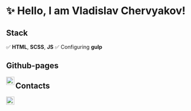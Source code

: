  # ✨ Hello, I am Vladislav Chervyakov!

 ## Stack

✅ **HTML**, **SCSS**, **JS**
✅ Configuring **gulp** 

 ## Github-pages 

[<img align="left" width="22px" alt="vladislav_chervyakov | Github-pages " src="https://simpleicons.org/icons/internetexplorer.svg" />](https://chervyakov-vladislav.github.io/burger/dist/)

 ## Contacts

[<img align="left" width="22px" alt="vladislav_chervyakov | Telegram" src="https://simpleicons.org/icons/telegram.svg" />](https://t.me/vladislav_chervyakov)